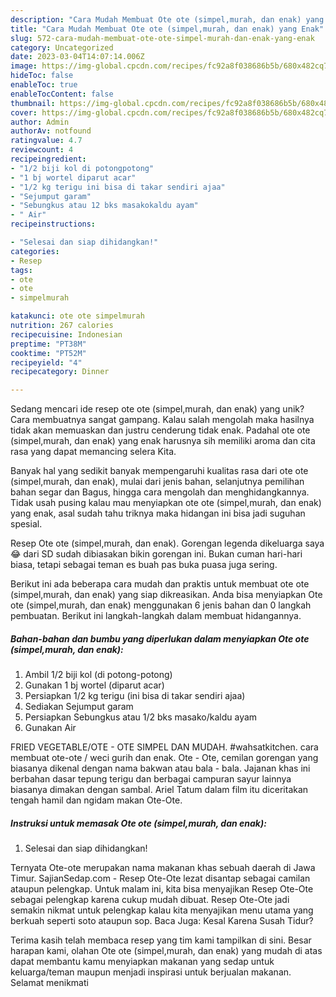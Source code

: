 ```yaml
---
description: "Cara Mudah Membuat Ote ote (simpel,murah, dan enak) yang Enak"
title: "Cara Mudah Membuat Ote ote (simpel,murah, dan enak) yang Enak"
slug: 572-cara-mudah-membuat-ote-ote-simpel-murah-dan-enak-yang-enak
category: Uncategorized
date: 2023-03-04T14:07:14.006Z
image: https://img-global.cpcdn.com/recipes/fc92a8f038686b5b/680x482cq70/ote-ote-simpelmurah-dan-enak-foto-resep-utama.jpg
hideToc: false
enableToc: true
enableTocContent: false
thumbnail: https://img-global.cpcdn.com/recipes/fc92a8f038686b5b/680x482cq70/ote-ote-simpelmurah-dan-enak-foto-resep-utama.jpg
cover: https://img-global.cpcdn.com/recipes/fc92a8f038686b5b/680x482cq70/ote-ote-simpelmurah-dan-enak-foto-resep-utama.jpg
author: Admin
authorAv: notfound
ratingvalue: 4.7
reviewcount: 4
recipeingredient:
- "1/2 biji kol di potongpotong"
- "1 bj wortel diparut acar"
- "1/2 kg terigu ini bisa di takar sendiri ajaa"
- "Sejumput garam"
- "Sebungkus atau 12 bks masakokaldu ayam"
- " Air"
recipeinstructions:

- "Selesai dan siap dihidangkan!"
categories:
- Resep
tags:
- ote
- ote
- simpelmurah

katakunci: ote ote simpelmurah 
nutrition: 267 calories
recipecuisine: Indonesian
preptime: "PT38M"
cooktime: "PT52M"
recipeyield: "4"
recipecategory: Dinner

---
```





Sedang mencari ide resep ote ote (simpel,murah, dan enak) yang unik? Cara membuatnya sangat gampang. Kalau salah mengolah maka hasilnya tidak akan memuaskan dan justru cenderung tidak enak. Padahal ote ote (simpel,murah, dan enak) yang enak harusnya sih memiliki aroma dan cita rasa yang dapat memancing selera Kita.





Banyak hal yang sedikit banyak mempengaruhi kualitas rasa dari ote ote (simpel,murah, dan enak), mulai dari jenis bahan, selanjutnya pemilihan bahan segar dan Bagus, hingga cara mengolah dan menghidangkannya. Tidak usah pusing kalau mau menyiapkan ote ote (simpel,murah, dan enak) yang enak,      asal sudah tahu triknya maka hidangan ini bisa jadi suguhan spesial.














Resep Ote ote (simpel,murah, dan enak). Gorengan legenda dikeluarga saya 😂 dari SD sudah dibiasakan bikin gorengan ini. Bukan cuman hari-hari biasa, tetapi sebagai teman es buah pas buka puasa juga sering.






Berikut ini ada beberapa cara mudah dan praktis untuk membuat ote ote (simpel,murah, dan enak) yang siap dikreasikan. Anda bisa menyiapkan Ote ote (simpel,murah, dan enak) menggunakan 6 jenis bahan dan 0 langkah pembuatan. Berikut ini langkah-langkah dalam membuat hidangannya.

<!--inarticleads1-->

##### Bahan-bahan dan bumbu yang diperlukan dalam menyiapkan Ote ote (simpel,murah, dan enak):

1. Ambil 1/2 biji kol (di potong-potong)
1. Gunakan 1 bj wortel (diparut acar)
1. Persiapkan 1/2 kg terigu (ini bisa di takar sendiri ajaa)
1. Sediakan Sejumput garam
1. Persiapkan Sebungkus atau 1/2 bks masako/kaldu ayam
1. Gunakan  Air


FRIED VEGETABLE/OTE - OTE SIMPEL DAN MUDAH. #wahsatkitchen. cara membuat ote-ote / weci gurih dan enak. Ote - Ote, cemilan gorengan yang biasanya dikenal dengan nama bakwan atau bala - bala. Jajanan khas ini berbahan dasar tepung terigu dan berbagai campuran sayur lainnya biasanya dimakan dengan sambal. Ariel Tatum dalam film itu diceritakan tengah hamil dan ngidam makan Ote-Ote. 

<!--inarticleads2-->

##### Instruksi untuk memasak Ote ote (simpel,murah, dan enak):


1. Selesai dan siap dihidangkan!

Ternyata Ote-ote merupakan nama makanan khas sebuah daerah di Jawa Timur. SajianSedap.com - Resep Ote-Ote lezat disantap sebagai camilan ataupun pelengkap. Untuk malam ini, kita bisa menyajikan Resep Ote-Ote sebagai pelengkap karena cukup mudah dibuat. Resep Ote-Ote jadi semakin nikmat untuk pelengkap kalau kita menyajikan menu utama yang berkuah seperti soto ataupun sop. Baca Juga: Kesal Karena Susah Tidur? 

Terima kasih telah membaca resep yang tim kami tampilkan di sini. Besar harapan kami, olahan Ote ote (simpel,murah, dan enak) yang mudah di atas dapat membantu kamu menyiapkan makanan yang sedap untuk keluarga/teman maupun menjadi inspirasi untuk berjualan makanan. Selamat menikmati
